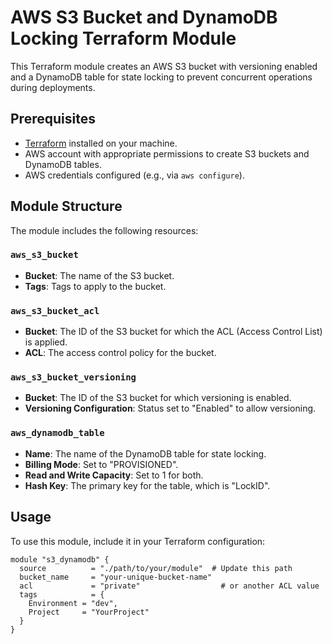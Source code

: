 # AWS S3 Bucket and DynamoDB Locking Terraform Module

This Terraform module creates an AWS S3 bucket with versioning enabled and a DynamoDB table for state locking to prevent concurrent operations during deployments.

## Prerequisites

- [Terraform](https://www.terraform.io/downloads.html) installed on your machine.
- AWS account with appropriate permissions to create S3 buckets and DynamoDB tables.
- AWS credentials configured (e.g., via `aws configure`).

## Module Structure

The module includes the following resources:

### `aws_s3_bucket`

- **Bucket**: The name of the S3 bucket.
- **Tags**: Tags to apply to the bucket.

### `aws_s3_bucket_acl`

- **Bucket**: The ID of the S3 bucket for which the ACL (Access Control List) is applied.
- **ACL**: The access control policy for the bucket.

### `aws_s3_bucket_versioning`

- **Bucket**: The ID of the S3 bucket for which versioning is enabled.
- **Versioning Configuration**: Status set to "Enabled" to allow versioning.

### `aws_dynamodb_table`

- **Name**: The name of the DynamoDB table for state locking.
- **Billing Mode**: Set to "PROVISIONED".
- **Read and Write Capacity**: Set to 1 for both.
- **Hash Key**: The primary key for the table, which is "LockID".

## Usage

To use this module, include it in your Terraform configuration:

```hcl
module "s3_dynamodb" {
  source          = "./path/to/your/module"  # Update this path
  bucket_name     = "your-unique-bucket-name"
  acl             = "private"                  # or another ACL value
  tags            = {
    Environment = "dev",
    Project     = "YourProject"
  }
}

